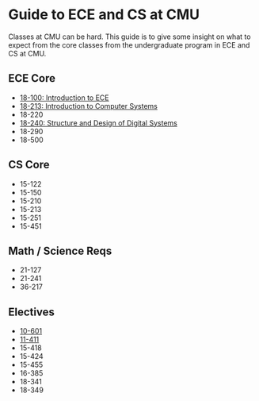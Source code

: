 # Guide to ECE and CS at CMU

Classes at CMU can be hard. This guide is to give some insight on
what to expect from the core classes from the undergraduate program
in ECE and CS at CMU.

## ECE Core

- [18-100: Introduction to ECE](ece_core/18100.md)
- [18-213: Introduction to Computer Systems](ece_core/18213.md)
- 18-220
- [18-240: Structure and Design of Digital Systems](ece_core/18240.md)
- 18-290
- 18-500

## CS Core

- 15-122
- 15-150
- 15-210
- 15-213
- 15-251
- 15-451

## Math / Science Reqs

- 21-127
- 21-241
- 36-217

## Electives

- [10-601](electives/10601.md)
- [11-411](electives/11411.md)
- 15-418
- 15-424
- 15-455
- 16-385
- 18-341
- 18-349
